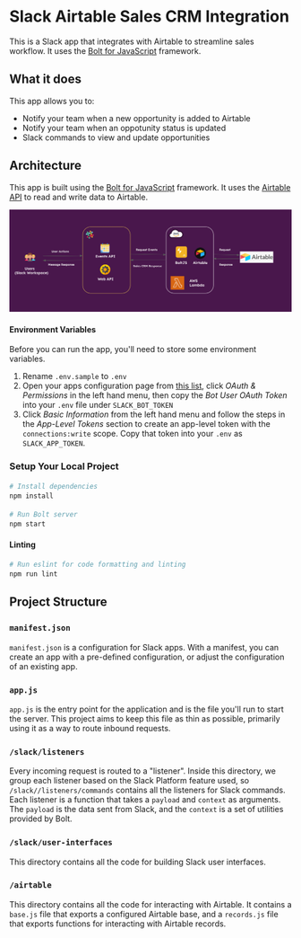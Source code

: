 # Slack Airtable Sales CRM Integration

This is a Slack app that integrates with Airtable to streamline sales workflow. It uses the [Bolt for JavaScript](https://slack.dev/bolt-js/tutorial/getting-started) framework.

## What it does

This app allows you to:

- Notify your team when a new opportunity is added to Airtable
- Notify your team when an oppotunity status is updated
- Slack commands to view and update opportunities

## Architecture

This app is built using the [Bolt for JavaScript](https://slack.dev/bolt-js/tutorial/getting-started) framework. It uses the [Airtable API](https://airtable.com/api) to read and write data to Airtable.

![Architecture Diagram](/assets/architecture.png?raw=true "Architecture Diagram")

#### Environment Variables
Before you can run the app, you'll need to store some environment variables.

1. Rename `.env.sample` to `.env`
2. Open your apps configuration page from [this list](https://api.slack.com/apps), click *OAuth & Permissions* in the left hand menu, then copy the *Bot User OAuth Token* into your `.env` file under `SLACK_BOT_TOKEN`
3. Click *Basic Information* from the left hand menu and follow the steps in the *App-Level Tokens* section to create an app-level token with the `connections:write` scope. Copy that token into your `.env` as `SLACK_APP_TOKEN`.

### Setup Your Local Project
```zsh
# Install dependencies
npm install

# Run Bolt server
npm start
```

#### Linting
```zsh
# Run eslint for code formatting and linting
npm run lint
```

## Project Structure

### `manifest.json`

`manifest.json` is a configuration for Slack apps. With a manifest, you can create an app with a pre-defined configuration, or adjust the configuration of an existing app.

### `app.js`

`app.js` is the entry point for the application and is the file you'll run to start the server. This project aims to keep this file as thin as possible, primarily using it as a way to route inbound requests.

### `/slack/listeners`

Every incoming request is routed to a "listener". Inside this directory, we group each listener based on the Slack Platform feature used, so `/slack//listeners/commands` contains all the listeners for Slack commands. Each listener is a function that takes a `payload` and `context` as arguments. The `payload` is the data sent from Slack, and the `context` is a set of utilities provided by Bolt.

### `/slack/user-interfaces`

This directory contains all the code for building Slack user interfaces.

### `/airtable`

This directory contains all the code for interacting with Airtable. It contains a `base.js` file that exports a configured Airtable base, and a `records.js` file that exports functions for interacting with Airtable records.

